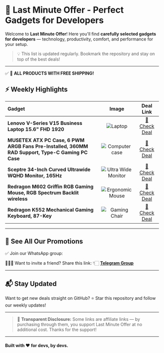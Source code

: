 # 🚀 Last Minute Offer - Perfect Gadgets for Developers

Welcome to **Last Minute Offer**!
Here you'll find **carefully selected gadgets for developers** — technology, productivity, comfort, and performance for your setup.

> 💡 This list is updated regularly. Bookmark the repository and stay on top of the best deals!

---

✅ 🚚 **ALL PRODUCTS WITH FREE SHIPPING!**

## ⚡ Weekly Highlights

| Gadget                                                        |                                         Image                                        |                     Deal Link                    |
| :------------------------------------------------------------ | :----------------------------------------------------------------------------------: | :----------------------------------------------: |
| **Lenovo V-Series V15 Business Laptop 15.6" FHD 1920** | ![Laptop](https://m.media-amazon.com/images/I/71y3vCKctsL._AC_SX466_.jpg) | [🔗 Check Deal](https://amzn.to/4koq2Kk) |
| **MUSETEX ATX PC Case, 6 PWM ARGB Fans Pre-Installed, 360MM RAD Support, Type-C Gaming PC Case** | ![Computer case](https://m.media-amazon.com/images/I/81a6xDb+JVL._AC_SX466_.jpg) | [🔗 Check Deal](https://amzn.to/45FdGJ4) |
| **Sceptre 34-Inch Curved Ultrawide WQHD Monitor, 165Hz** | ![Ultra Wide Monitor](https://m.media-amazon.com/images/I/41332WBf4dL.jpg) | [🔗 Check Deal](https://amzn.to/4kgsylH) |
| **Redragon M602 Griffin RGB Gaming Mouse, RGB Spectrum Backlit wireless**   |    ![Ergonomic Mouse](https://m.media-amazon.com/images/I/61bl-TLDG1L._AC_SX679_.jpg)    | [🔗 Check Deal](https://amzn.to/3ZCrMHl) |
| **Redragon K552 Mechanical Gaming Keyboard, 87-Key**                       |     ![Gaming Chair](https://m.media-amazon.com/images/I/71FSIp+tDNL._AC_SX466_.jpg)    | [🔗 Check Deal](https://amzn.to/3FuZ7xm) |

---

## 📲 See All Our Promotions

✅ Join our WhatsApp group:

👨‍👩‍👦 Want to invite a friend? Share this link: 👇🏻
**[Telegram Group](https://t.me/lastminoff)**

---

## 📬 Stay Updated

Want to get new deals straight on GitHub?
⭐ Star this repository and follow our weekly updates!

---

> 📢 **Transparent Disclosure:** Some links are affiliate links — by purchasing through them, you support Last Minute Offer at no additional cost. Thanks for the support!

---

#### Built with ❤️ for devs, by devs.
